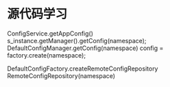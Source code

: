 # 源代码学习

ConfigService.getAppConfig()
s_instance.getManager().getConfig(namespace);
DefaultConfigManager.getConfig(namespace)
config = factory.create(namespace);

DefaultConfigFactory.createRemoteConfigRepository
RemoteConfigRepository(namespace)
